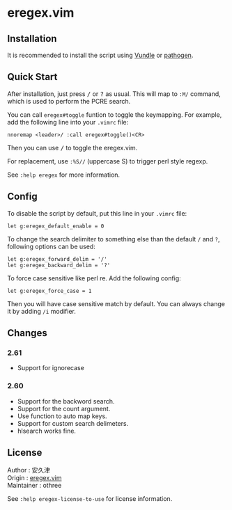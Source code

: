 # eregex.vim

## Installation

It is recommended to install the script using [Vundle][] or [pathogen][].

[Vundle]:https://github.com/gmarik/vundle
[pathogen]:https://github.com/tpope/vim-pathogen

## Quick Start

After installation, just press <kbd>/</kbd> or <kbd>?</kbd> as usual.
This will map to `:M/` command, which is used to perform the PCRE search.

You can call `eregex#toggle` funtion to toggle the keymapping. For example, 
add the following line into your `.vimrc` file:

    nnoremap <leader>/ :call eregex#toggle()<CR>

Then you can use <kbd><leader>/</kbd> to toggle the eregex.vim.

For replacement, use `:%S//` (uppercase S) to trigger perl style regexp.

See `:help eregex` for more information.

## Config

To disable the script by default, put this line in your `.vimrc` file:

    let g:eregex_default_enable = 0

To change the search delimiter to something else than the default `/` and `?`,
following options can be used:

    let g:eregex_forward_delim = '/'
    let g:eregex_backward_delim = '?'

To force case sensitive like perl re. Add the following config:

    let g:eregex_force_case = 1

Then you will have case sensitive match by default. You can always change it by adding `/i` modifier.

## Changes

### 2.61

* Support for ignorecase

### 2.60

* Support for the backword search.
* Support for the count argument.
* Use function to auto map keys.
* Support for custom search delimeters.
* hlsearch works fine.

## License

Author     : 安久津  
Origin     : [eregex.vim][origin]  
Maintainer : othree  

See `:help eregex-license-to-use` for license information.

[origin]:http://www.vector.co.jp/soft/unix/writing/se265654.html
